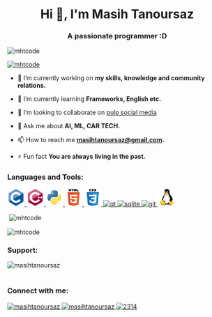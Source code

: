 <h1 align="center">Hi 👋, I'm Masih Tanoursaz</h1>
<h3 align="center">A passionate programmer :D</h3>

<p align="left"> <img src="https://komarev.com/ghpvc/?username=mhtcode&label=Profile%20views&color=0e75b6&style=flat" alt="mhtcode" /> </p>

<p align="left"> <a href="https://github.com/ryo-ma/github-profile-trophy"><img src="https://github-profile-trophy.vercel.app/?username=mhtcode&show_icons=true&theme=radical" alt="mhtcode" /></a> </p>

- 🔭 I’m currently working on **my skills, knowledge and community relations.**

- 🌱 I’m currently learning **Frameworks, English etc.**

- 👯 I’m looking to collaborate on [pulp social media](https://github.com/AP-projects-4001/Pulp-Fiction)

- 💬 Ask me about **AI, ML, CAR TECH.**

- 📫 How to reach me **masihtanoursaz@gmail.com.**

- ⚡ Fun fact **You are always living in the past.**


<h3 align="left">Languages and Tools:</h3>
<p align="left"> 
<a href="https://www.cprogramming.com/" target="blank" rel="noreferrer"> 
<img src="https://raw.githubusercontent.com/devicons/devicon/master/icons/c/c-original.svg" alt="c" width="40" height="40"/> 
</a> 
<a href="https://www.w3schools.com/cpp/" target="blank" rel="noreferrer"> 
<img src="https://raw.githubusercontent.com/devicons/devicon/master/icons/cplusplus/cplusplus-original.svg" alt="cplusplus" width="40" height="40"/> 
</a> 
<a href="https://www.python.org" target="blank" rel="noreferrer"> 
<img src="https://raw.githubusercontent.com/devicons/devicon/master/icons/python/python-original.svg" alt="python" width="40" height="40"/> 
</a>
<a href="https://www.w3.org/html/" target="blank" rel="noreferrer"> 
<img src="https://raw.githubusercontent.com/devicons/devicon/master/icons/html5/html5-original-wordmark.svg" alt="html5" width="40" height="40"/> 
</a> 
<a href="https://www.w3schools.com/css/" target="blank" rel="noreferrer"> 
<img src="https://raw.githubusercontent.com/devicons/devicon/master/icons/css3/css3-original-wordmark.svg" alt="css3" width="40" height="40"/> 
</a> 
<a href="https://www.qt.io/" target="blank" rel="noreferrer"> 
<img src="https://upload.wikimedia.org/wikipedia/commons/0/0b/Qt_logo_2016.svg" alt="qt" width="40" height="40"/> 
</a> 
<a href="https://www.sqlite.org/" target="blank" rel="noreferrer"> 
<img src="https://www.vectorlogo.zone/logos/sqlite/sqlite-icon.svg" alt="sqlite" width="40" height="40"/> 
</a> 
<a href="https://git-scm.com/" target="blank" rel="noreferrer"> 
<img src="https://www.vectorlogo.zone/logos/git-scm/git-scm-icon.svg" alt="git" width="40" height="40"/> 
</a> 
<a href="https://www.linux.org/" target="blank" rel="noreferrer"> 
<img src="https://raw.githubusercontent.com/devicons/devicon/master/icons/linux/linux-original.svg" alt="linux" width="40" height="40"/> 
</a>  
</p>


<p>&nbsp;<img align="center" src="https://github-readme-stats.vercel.app/api?username=mhtcode&show_icons=true&theme=radical&locale=en" alt="mhtcode" /></p>

<p><img align="center" src="https://github-readme-streak-stats.herokuapp.com/?user=mhtcode&show_icons=true&theme=radical&locale=en" alt="mhtcode" /></p>

<h3 align="left">Support:</h3>
<p><a href="https://www.buymeacoffee.com/masihtanoursaz"> <img align="left" src="https://cdn.buymeacoffee.com/buttons/v2/default-yellow.png" height="50" width="210" alt="masihtanoursaz" /></a></p><br><br>

<h3 align="left">Connect with me:</h3>
<p align="left">
<a href="https://linkedin.com/in/masihtanoursaz" target="blank">
<img align="center" src="https://raw.githubusercontent.com/rahuldkjain/github-profile-readme-generator/master/src/images/icons/Social/linked-in-alt.svg" alt="masihtanoursaz" height="30" width="40" />
</a>
<a href="https://www.hackerrank.com/masihtanoursaz" target="blank" rel="noreferrer">
<img align="center" src="https://raw.githubusercontent.com/rahuldkjain/github-profile-readme-generator/master/src/images/icons/Social/hackerrank.svg" alt="masihtanoursaz" height="30" width="40" />
</a>
<a href="https://discord.gg/2314" target="blank" rel="noreferrer">
<img align="center" src="https://raw.githubusercontent.com/rahuldkjain/github-profile-readme-generator/master/src/images/icons/Social/discord.svg" alt="2314" height="30" width="40" />
</a>
</p>
